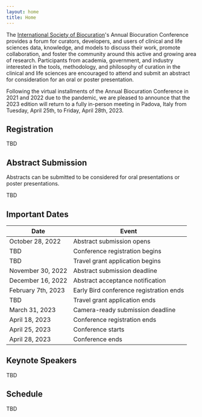 ```yaml
---
layout: home
title: Home
---
```


The [International Society of Biocuration](https://www.biocuration.org/)'s
Annual Biocuration Conference provides a forum for curators, developers, and
users of clinical and life sciences data, knowledge, and models to discuss their
work, promote collaboration, and foster the community around this active and
growing area of research. Participants from academia, government, and industry
interested in the tools, methodology, and philosophy of curation in the clinical
and life sciences are encouraged to attend and submit an abstract for
consideration for an oral or poster presentation.

Following the virtual installments of the Annual Biocuration Conference in 2021
and 2022 due to the pandemic, we are pleased to announce that the 2023 edition
will return to a fully in-person meeting in Padova, Italy from Tuesday, April
25th, to Friday, April 28th, 2023.

## Registration

TBD

## Abstract Submission

Abstracts can be submitted to be considered for oral presentations or
poster presentations.

TBD

## Important Dates

| Date               | Event                                   |
|--------------------|-----------------------------------------|
| October 28, 2022   | Abstract submission opens               |
| TBD                | Conference registration begins          |
| TBD                | Travel grant application begins         |
| November 30, 2022  | Abstract submission deadline            |
| December 16, 2022  | Abstract acceptance notification        |
| February 7th, 2023 | Early Bird conference registration ends |
| TBD                | Travel grant application ends           |
| March 31, 2023     | Camera-ready submission deadline        |
| April 18, 2023     | Conference registration ends            |
| April 25, 2023     | Conference starts                       |
| April 28, 2023     | Conference ends                         |

## Keynote Speakers

TBD

## Schedule

TBD
